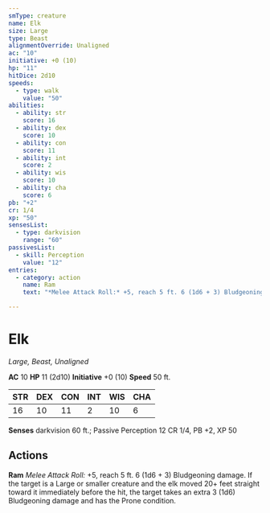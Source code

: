 ```yaml
---
smType: creature
name: Elk
size: Large
type: Beast
alignmentOverride: Unaligned
ac: "10"
initiative: +0 (10)
hp: "11"
hitDice: 2d10
speeds:
  - type: walk
    value: "50"
abilities:
  - ability: str
    score: 16
  - ability: dex
    score: 10
  - ability: con
    score: 11
  - ability: int
    score: 2
  - ability: wis
    score: 10
  - ability: cha
    score: 6
pb: "+2"
cr: 1/4
xp: "50"
sensesList:
  - type: darkvision
    range: "60"
passivesList:
  - skill: Perception
    value: "12"
entries:
  - category: action
    name: Ram
    text: "*Melee Attack Roll:* +5, reach 5 ft. 6 (1d6 + 3) Bludgeoning damage. If the target is a Large or smaller creature and the elk moved 20+ feet straight toward it immediately before the hit, the target takes an extra 3 (1d6) Bludgeoning damage and has the Prone condition."

---
```


# Elk
*Large, Beast, Unaligned*

**AC** 10
**HP** 11 (2d10)
**Initiative** +0 (10)
**Speed** 50 ft.

| STR | DEX | CON | INT | WIS | CHA |
| --- | --- | --- | --- | --- | --- |
| 16 | 10 | 11 | 2 | 10 | 6 |

**Senses** darkvision 60 ft.; Passive Perception 12
CR 1/4, PB +2, XP 50

## Actions

**Ram**
*Melee Attack Roll:* +5, reach 5 ft. 6 (1d6 + 3) Bludgeoning damage. If the target is a Large or smaller creature and the elk moved 20+ feet straight toward it immediately before the hit, the target takes an extra 3 (1d6) Bludgeoning damage and has the Prone condition.
